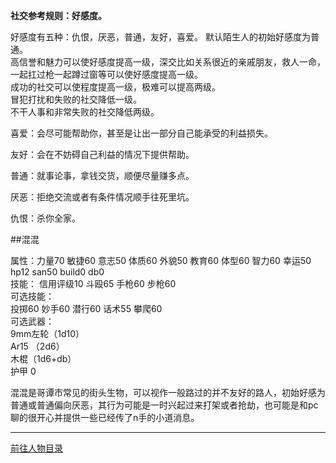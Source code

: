 
**社交参考规则：好感度。**

好感度有五种：仇恨，厌恶，普通，友好，喜爱。
默认陌生人的初始好感度为普通。  
高信誉和魅力可以使好感度提高一级，深交比如关系很近的亲戚朋友，救人一命，一起扛过枪一起蹲过窗等可以使好感度提高一级。  
成功的社交可以使程度提高一级，极难可以提高两级。  
冒犯打扰和失败的社交降低一级。  
不干人事和非常失败的社交降低两级。  

喜爱：会尽可能帮助你，甚至是让出一部分自己能承受的利益损失。

友好：会在不妨碍自己利益的情况下提供帮助。

普通：就事论事，拿钱交货，顺便尽量赚多点。

厌恶：拒绝交流或者有条件情况顺手往死里坑。

仇恨：杀你全家。


##混混

属性：力量70 敏捷60 意志50 体质60 外貌50 教育60 体型60 智力60 幸运50 hp12 san50 build0 db0  
技能： 信用评级10 斗殴65 手枪60 步枪60  
可选技能：  
投掷60 妙手60 潜行60 话术55 攀爬60  
可选武器：  
9mm左轮（1d10）  
Ar15 （2d6）  
木棍（1d6+db）  
护甲 0  

混混是哥谭市常见的街头生物，可以视作一般路过的并不友好的路人，初始好感为普通或普通偏向厌恶，其行为可能是一时兴起过来打架或者抢劫，也可能是和pc聊的很开心并提供一些已经传了n手的小道消息。

---

[前往人物目录](../人物目录.md)